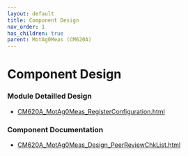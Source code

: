 ```yaml
---
layout: default
title: Component Design
nav_order: 1
has_children: true
parent: MotAg0Meas (CM620A)
---
```

# Component Design
### Module Detailled Design

- [CM620A_MotAg0Meas_RegisterConfiguration.html](Design/CM620A_MotAg0Meas_RegisterConfiguration.html)

### Component Documentation

- [CM620A_MotAg0Meas_Design_PeerReviewChkList.html](Doc/CM620A_MotAg0Meas_Design_PeerReviewChkList.html)

